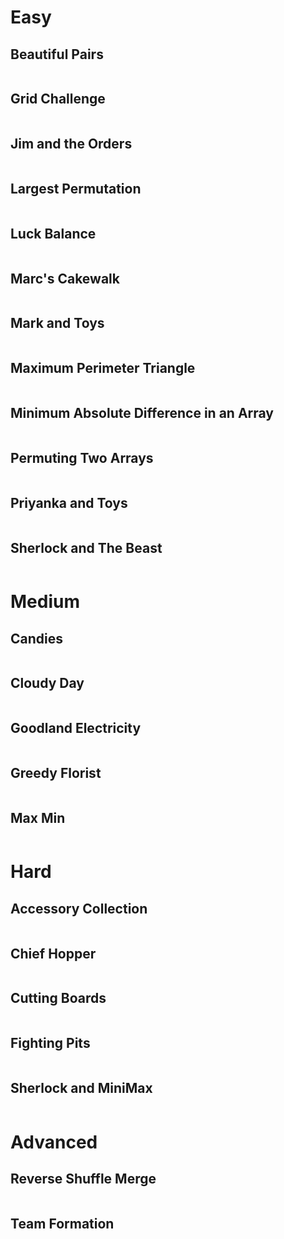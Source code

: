 # Easy

## Beautiful Pairs

```python

```

## Grid Challenge

```python

```

## Jim and the Orders

```python

```

## Largest Permutation

```python

```

## Luck Balance

```python

```

## Marc's Cakewalk

```python

```

## Mark and Toys

```python

```

## Maximum Perimeter Triangle

```python

```

## Minimum Absolute Difference in an Array

```python

```

## Permuting Two Arrays

```python

```

## Priyanka and Toys

```python

```

## Sherlock and The Beast

```python

```

# Medium

## Candies

```python

```

## Cloudy Day

```python

```

## Goodland Electricity

```python

```

## Greedy Florist

```python

```

## Max Min

```python

```

# Hard

## Accessory Collection

```python

```

## Chief Hopper

```python

```

## Cutting Boards

```python

```

## Fighting Pits

```python

```

## Sherlock and MiniMax

```python

```

# Advanced

## Reverse Shuffle Merge

```python

```

## Team Formation

```python

```